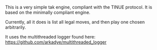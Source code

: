 This is a very simple tak engine, compliant with the TINUE protocol. It is based on the minimally compliant engine.

Currently, all it does is list all legal moves, and then play one chosen arbitrarily.

It uses the multithreaded logger found here: https://github.com/arkadye/multithreaded_logger
